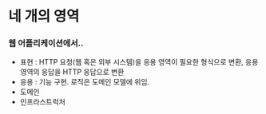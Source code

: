 # 네 개의 영역
### 웹 어플리케이션에서..
- 표현 : HTTP 요청(웹 혹은 외부 시스템)을 응용 영역이 필요한 형식으로 변환, 응용 영역의 응답을 HTTP 응답으로 변환 
- 응용 : 기능 구현. 로직은 도메인 모델에 위임.
- 도메인
- 인프라스트럭처